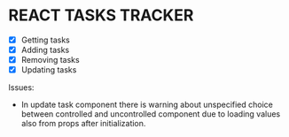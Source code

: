 # REACT TASKS TRACKER #

- [x] Getting tasks
- [x] Adding tasks
- [x] Removing tasks
- [x] Updating tasks 

Issues:
- In update task component there is warning about unspecified choice between controlled and uncontrolled component due to loading values also from props after initialization.